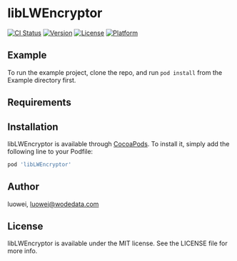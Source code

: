# libLWEncryptor

[![CI Status](https://img.shields.io/travis/luowei/libLWEncryptor.svg?style=flat)](https://travis-ci.org/luowei/libLWEncryptor)
[![Version](https://img.shields.io/cocoapods/v/libLWEncryptor.svg?style=flat)](https://cocoapods.org/pods/libLWEncryptor)
[![License](https://img.shields.io/cocoapods/l/libLWEncryptor.svg?style=flat)](https://cocoapods.org/pods/libLWEncryptor)
[![Platform](https://img.shields.io/cocoapods/p/libLWEncryptor.svg?style=flat)](https://cocoapods.org/pods/libLWEncryptor)

## Example

To run the example project, clone the repo, and run `pod install` from the Example directory first.

## Requirements

## Installation

libLWEncryptor is available through [CocoaPods](https://cocoapods.org). To install
it, simply add the following line to your Podfile:

```ruby
pod 'libLWEncryptor'
```

## Author

luowei, luowei@wodedata.com

## License

libLWEncryptor is available under the MIT license. See the LICENSE file for more info.
